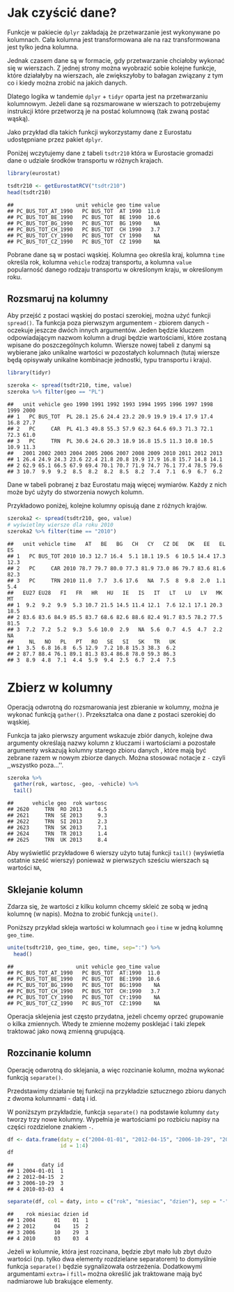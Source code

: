 # Jak czyścić dane?

Funkcje w pakiecie `dplyr` zakładają że przetwarzanie jest wykonywane po kolumnach. Cała kolumna jest transformowana ale na raz transformowana jest tylko jedna kolumna.

Jednak czasem dane są w formacie, gdy przetwarzanie chciałoby wykonać się w wierszach. Z jednej strony można wyobrazić sobie kolejne funkcje, które działałyby na wierszach, ale zwiększyłoby to bałagan związany z tym co i kiedy można zrobić na jakich danych.

Dlatego logika w tandemie `dplyr` + `tidyr` oparta jest na przetwarzaniu kolumnowym. Jeżeli dane są rozsmarowane w wierszach to potrzebujemy instrukcji które przetworzą je na postać kolumnową (tak zwaną postać wąską).

Jako przykład dla takich funkcji wykorzystamy dane z Eurostatu udostępniane przez pakiet `dplyr`.

Poniżej wczytujemy dane z tabeli `tsdtr210` która w Eurostacie gromadzi dane o udziale środków transportu w różnych krajach.


```r
library(eurostat)

tsdtr210 <- getEurostatRCV("tsdtr210")
head(tsdtr210)
```

```
##                    unit vehicle geo time value
## PC_BUS_TOT_AT_1990   PC BUS_TOT  AT 1990  11.0
## PC_BUS_TOT_BE_1990   PC BUS_TOT  BE 1990  10.6
## PC_BUS_TOT_BG_1990   PC BUS_TOT  BG 1990    NA
## PC_BUS_TOT_CH_1990   PC BUS_TOT  CH 1990   3.7
## PC_BUS_TOT_CY_1990   PC BUS_TOT  CY 1990    NA
## PC_BUS_TOT_CZ_1990   PC BUS_TOT  CZ 1990    NA
```

Pobrane dane są w postaci wąskiej. Kolumna `geo` określa kraj, kolumna `time` określa rok, kolumna `vehicle` rodzaj transportu, a kolumna `value` popularność danego rodzaju transportu w określonym kraju, w określonym roku.

## Rozsmaruj na kolumny

Aby przejść z postaci wąskiej do postaci szerokiej, można użyć funkcji `spread()`.
Ta funkcja poza pierwszym argumentem - zbiorem danych - oczekuje jeszcze dwóch innych argumentów. Jeden będzie kluczem odpowiadającym nazwom kolumn a drugi będzie wartościami, które zostaną wpisane do poszczególnych kolumn. Wiersze nowej tabeli z danymi są wybierane jako unikalne wartości w pozostałych kolumnach (tutaj wiersze będą opisywały unikalne kombinacje jednostki, typu transportu i kraju).


```r
library(tidyr)

szeroka <- spread(tsdtr210, time, value)
szeroka %>% filter(geo == "PL")
```

```
##   unit vehicle geo 1990 1991 1992 1993 1994 1995 1996 1997 1998 1999 2000
## 1   PC BUS_TOT  PL 28.1 25.6 24.4 23.2 20.9 19.9 19.4 17.9 17.4 16.8 27.7
## 2   PC     CAR  PL 41.3 49.8 55.3 57.9 62.3 64.6 69.3 71.3 72.1 72.3 61.0
## 3   PC     TRN  PL 30.6 24.6 20.3 18.9 16.8 15.5 11.3 10.8 10.5 10.9 11.3
##   2001 2002 2003 2004 2005 2006 2007 2008 2009 2010 2011 2012 2013
## 1 26.4 24.9 24.3 23.6 22.4 21.8 20.8 19.9 17.9 16.8 15.7 14.8 14.1
## 2 62.9 65.1 66.5 67.9 69.4 70.1 70.7 71.9 74.7 76.1 77.4 78.5 79.6
## 3 10.7  9.9  9.2  8.5  8.2  8.2  8.5  8.2  7.4  7.1  6.9  6.7  6.2
```

Dane w tabeli pobranej z baz Eurostatu mają więcej wymiarów. Każdy z nich może być użyty do stworzenia nowych kolumn.

Przykładowo poniżej, kolejne kolumny opisują dane z różnych krajów.


```r
szeroka2 <- spread(tsdtr210, geo, value)
# wyświetlmy wiersze dla roku 2010
szeroka2 %>% filter(time == "2010")
```

```
##   unit vehicle time   AT   BE   BG   CH   CY   CZ DE   DK   EE   EL   ES
## 1   PC BUS_TOT 2010 10.3 12.7 16.4  5.1 18.1 19.5  6 10.5 14.4 17.3 12.3
## 2   PC     CAR 2010 78.7 79.7 80.0 77.3 81.9 73.0 86 79.7 83.6 81.6 82.3
## 3   PC     TRN 2010 11.0  7.7  3.6 17.6   NA  7.5  8  9.8  2.0  1.1  5.4
##   EU27 EU28   FI   FR   HR   HU   IE   IS   IT   LT   LU   LV   MK   MT
## 1  9.2  9.2  9.9  5.3 10.7 21.5 14.5 11.4 12.1  7.6 12.1 17.1 20.3 18.5
## 2 83.6 83.6 84.9 85.5 83.7 68.6 82.6 88.6 82.4 91.7 83.5 78.2 77.5 81.5
## 3  7.2  7.2  5.2  9.3  5.6 10.0  2.9   NA  5.6  0.7  4.5  4.7  2.2   NA
##     NL   NO   PL   PT   RO   SE   SI   SK   TR   UK
## 1  3.5  6.8 16.8  6.5 12.9  7.2 10.8 15.3 38.3  6.2
## 2 87.7 88.4 76.1 89.1 81.3 83.4 86.8 78.0 59.3 86.3
## 3  8.9  4.8  7.1  4.4  5.9  9.4  2.5  6.7  2.4  7.5
```

# Zbierz w kolumny

Operacją odwrotną do rozsmarowania jest zbieranie w kolumny, można je wykonać funkcją `gather()`. Przekształca ona dane z postaci szerokiej do wąskiej.

Funkcja ta jako pierwszy argument wskazuje zbiór danych, kolejne dwa argumenty określają nazwy kolumn z kluczami i wartościami a pozostałe argumenty wskazują kolumny starego zbioru danych , które mają być zebrane razem w nowym zbiorze danych. Można stosować notacje z `-` czyli ,,wszystko poza...''.


```r
szeroka %>% 
  gather(rok, wartosc, -geo, -vehicle) %>%
  tail()
```

```
##      vehicle geo  rok wartosc
## 2620     TRN  RO 2013     4.5
## 2621     TRN  SE 2013     9.3
## 2622     TRN  SI 2013     2.3
## 2623     TRN  SK 2013     7.1
## 2624     TRN  TR 2013     1.4
## 2625     TRN  UK 2013     8.4
```

Aby wyświetlić przykładowe 6 wierszy użyto tutaj funkcji `tail()` (wyświetla ostatnie sześć wierszy) ponieważ w pierwszych sześciu wierszach są wartości `NA`,

## Sklejanie kolumn

Zdarza się, że wartości z kilku kolumn chcemy skleić ze sobą w jedną kolumnę (w napis).
Można to zrobić funkcją `unite()`.

Poniższy przykład skleja wartości w kolumnach `geo` i `time` w jedną kolumnę `geo_time`.


```r
unite(tsdtr210, geo_time, geo, time, sep=":") %>%
  head()
```

```
##                    unit vehicle geo_time value
## PC_BUS_TOT_AT_1990   PC BUS_TOT  AT:1990  11.0
## PC_BUS_TOT_BE_1990   PC BUS_TOT  BE:1990  10.6
## PC_BUS_TOT_BG_1990   PC BUS_TOT  BG:1990    NA
## PC_BUS_TOT_CH_1990   PC BUS_TOT  CH:1990   3.7
## PC_BUS_TOT_CY_1990   PC BUS_TOT  CY:1990    NA
## PC_BUS_TOT_CZ_1990   PC BUS_TOT  CZ:1990    NA
```

Operacja sklejenia jest często przydatna, jeżeli chcemy oprzeć grupowanie o kilka zmiennych. Wtedy te zmienne możemy posklejać i taki zlepek traktować jako nową zmienną grupującą.

## Rozcinanie kolumn

Operację odwrotną do sklejania, a więc rozcinanie kolumn, można wykonać funkcją `separate()`.

Przedstawimy działanie tej funkcji na przykładzie sztucznego zbioru danych z dwoma kolumnami - datą i id.

W poniższym przykładzie, funkcja `separate()` na podstawie kolumny `daty` tworzy trzy nowe kolumny. Wypełnia je wartościami po rozbiciu napisy na części rozdzielone znakiem `-`.


```r
df <- data.frame(daty = c("2004-01-01", "2012-04-15", "2006-10-29", "2010-03-03"),
                 id = 1:4)
df
```

```
##         daty id
## 1 2004-01-01  1
## 2 2012-04-15  2
## 3 2006-10-29  3
## 4 2010-03-03  4
```

```r
separate(df, col = daty, into = c("rok", "miesiac", "dzien"), sep = "-")
```

```
##    rok miesiac dzien id
## 1 2004      01    01  1
## 2 2012      04    15  2
## 3 2006      10    29  3
## 4 2010      03    03  4
```

Jeżeli w kolumnie, która jest rozcinana, będzie zbyt mało lub zbyt dużo wartości (np. tylko dwa elementy rozdzielane separatorem) to domyślnie funkcja `separate()` będzie sygnalizowała ostrzeżenia.
Dodatkowymi argumentami `extra=` i `fill=` można określić jak traktowane mają być nadmiarowe lub brakujące elementy.

